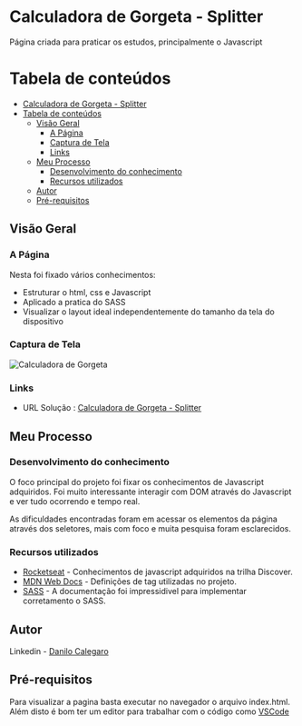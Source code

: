 # Calculadora de Gorgeta - Splitter

Página criada para praticar os estudos, principalmente o Javascript

# Tabela de conteúdos

- [Calculadora de Gorgeta - Splitter](#calculadora-de-gorgeta---splitter)
- [Tabela de conteúdos](#tabela-de-conteúdos)
  - [Visão Geral](#visão-geral)
    - [A Página](#a-página)
    - [Captura de Tela](#captura-de-tela)
    - [Links](#links)
  - [Meu Processo](#meu-processo)
    - [Desenvolvimento do conhecimento](#desenvolvimento-do-conhecimento)
    - [Recursos utilizados](#recursos-utilizados)
  - [Autor](#autor)
  - [Pré-requisitos](#pré-requisitos)

## Visão Geral

### A Página

Nesta foi fixado vários conhecimentos:

- Estruturar o html, css e Javascript 
- Aplicado a pratica do SASS
- Visualizar o layout ideal independentemente do tamanho da tela do dispositivo

### Captura de Tela

![Calculadora de Gorgeta](https://user-images.githubusercontent.com/33231886/166264318-340cebb5-14bb-4361-b295-97dcd47824d9.jpg)

### Links

- URL Solução : [Calculadora de Gorgeta - Splitter](https://danilocalegaro.github.io/tip-calculator/)

## Meu Processo

### Desenvolvimento do conhecimento

O foco principal do projeto foi fixar os conhecimentos de Javascript adquiridos. Foi muito interessante interagir com DOM através do Javascript e ver tudo ocorrendo e tempo real.

As dificuldades encontradas foram em acessar os elementos da página através dos seletores, mais com foco e muita pesquisa foram esclarecidos.

### Recursos utilizados

- [Rocketseat](https://www.rocketseat.com.br/) - Conhecimentos de javascript adquiridos na trilha Discover.
- [MDN Web Docs](https://developer.mozilla.org/) - Definições de tag utilizadas no projeto.
- [SASS](https://sass-lang.com/) - A documentação foi impressidivel para implementar corretamento o SASS.

## Autor

Linkedin - [Danilo Calegaro](https://www.linkedin.com/in/danilo-calegaro/)

## Pré-requisitos

Para visualizar a pagina basta executar no navegador o arquivo index.html.
Além disto é bom ter um editor para trabalhar com o código como [VSCode](https://code.visualstudio.com/)
